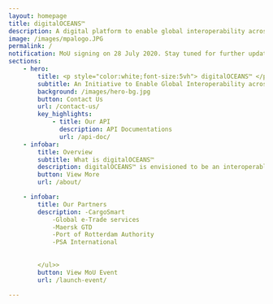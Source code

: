 ```yaml
---
layout: homepage
title: digitalOCEANS™
description: A digital platform to enable global interoperability across Maritime Systems 
image: /images/mpalogo.JPG
permalink: /
notification: MoU signing on 28 July 2020. Stay tuned for further updates on this page.
sections:
    - hero:
        title: <p style="color:white;font-size:5vh"> digitalOCEANS™ </p>
        subtitle: An Initiative to Enable Global Interoperability across Maritime Systems 
        background: /images/hero-bg.jpg
        button: Contact Us
        url: /contact-us/
        key_highlights:
            - title: Our API
              description: API Documentations
              url: /api-doc/
    - infobar:
        title: Overview
        subtitle: What is digitalOCEANS™
        description: digitalOCEANS™ is envisioned to be an interoperable super-platform and information hub that facilitates cross-border data exchange and automated services across supply chain players, clearance authorities and other national single windows.
        button: View More
        url: /about/

    - infobar:
        title: Our Partners
        description: -CargoSmart
            -Global e-Trade services
            -Maersk GTD
            -Port of Rotterdam Authority
            -PSA International
             
            
        </ul>>
        button: View MoU Event
        url: /launch-event/

---
```

